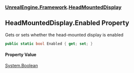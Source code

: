 ### [UnrealEngine.Framework](UnrealEngine_Framework.md 'UnrealEngine.Framework').[HeadMountedDisplay](HeadMountedDisplay.md 'UnrealEngine.Framework.HeadMountedDisplay')
## HeadMountedDisplay.Enabled Property
Gets or sets whether the head-mounted display is enabled  
```csharp
public static bool Enabled { get; set; }
```
#### Property Value
[System.Boolean](https://docs.microsoft.com/en-us/dotnet/api/System.Boolean 'System.Boolean')
